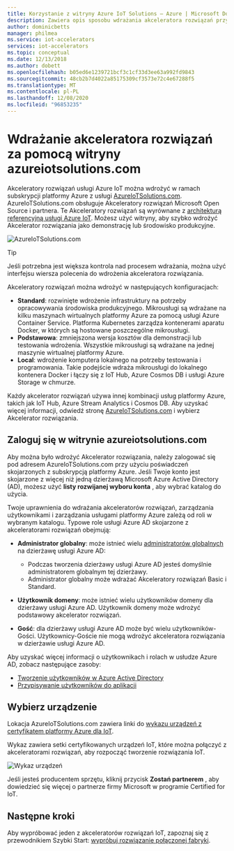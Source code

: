 ```yaml
---
title: Korzystanie z witryny Azure IoT Solutions — Azure | Microsoft Docs
description: Zawiera opis sposobu wdrażania akceleratora rozwiązań przy użyciu witryny sieci Web AzureIoTSolutions.com.
author: dominicbetts
manager: philmea
ms.service: iot-accelerators
services: iot-accelerators
ms.topic: conceptual
ms.date: 12/13/2018
ms.author: dobett
ms.openlocfilehash: b05ed6e1239721bcf3c1cf33d3ee63a992fd9843
ms.sourcegitcommit: 48cb2b7d4022a85175309cf3573e72c4e67288f5
ms.translationtype: MT
ms.contentlocale: pl-PL
ms.lasthandoff: 12/08/2020
ms.locfileid: "96853235"
---
```

# <a name="use-the-azureiotsolutionscom-site-to-deploy-your-solution-accelerator"></a>Wdrażanie akceleratora rozwiązań za pomocą witryny azureiotsolutions.com

Akceleratory rozwiązań usługi Azure IoT można wdrożyć w ramach subskrypcji platformy Azure z usługi [AzureIoTSolutions.com](https://www.azureiotsolutions.com/Accelerators). AzureIoTSolutions.com obsługuje Akceleratory rozwiązań Microsoft Open Source i partnera. Te Akceleratory rozwiązań są wyrównane z [architekturą referencyjną usługi Azure IoT](/azure/architecture/reference-architectures/iot). Możesz użyć witryny, aby szybko wdrożyć Akcelerator rozwiązania jako demonstrację lub środowisko produkcyjne.

![AzureIoTSolutions.com](media/iot-accelerators-permissions/iotsolutionscom.png)

> [!TIP]
> Jeśli potrzebna jest większa kontrola nad procesem wdrażania, można użyć interfejsu wiersza polecenia do wdrożenia akceleratora rozwiązania.

Akceleratory rozwiązań można wdrożyć w następujących konfiguracjach:

* **Standard**: rozwinięte wdrożenie infrastruktury na potrzeby opracowywania środowiska produkcyjnego. Mikrousługi są wdrażane na kilku maszynach wirtualnych platformy Azure za pomocą usługi Azure Container Service. Platforma Kubernetes zarządza kontenerami aparatu Docker, w których są hostowane poszczególne mikrousługi.
* **Podstawowa**: zmniejszona wersja kosztów dla demonstracji lub testowania wdrożenia. Wszystkie mikrousługi są wdrażane na jednej maszynie wirtualnej platformy Azure.
* **Local**: wdrożenie komputera lokalnego na potrzeby testowania i programowania. Takie podejście wdraża mikrousługi do lokalnego kontenera Docker i łączy się z IoT Hub, Azure Cosmos DB i usługi Azure Storage w chmurze.

Każdy akcelerator rozwiązań używa innej kombinacji usług platformy Azure, takich jak IoT Hub, Azure Stream Analytics i Cosmos DB. Aby uzyskać więcej informacji, odwiedź stronę [AzureIoTSolutions.com](https://www.azureiotsolutions.com/Accelerators) i wybierz Akcelerator rozwiązania.

## <a name="sign-in-at-azureiotsolutionscom"></a>Zaloguj się w witrynie azureiotsolutions.com

Aby można było wdrożyć Akcelerator rozwiązania, należy zalogować się pod adresem AzureIoTSolutions.com przy użyciu poświadczeń skojarzonych z subskrypcją platformy Azure. Jeśli Twoje konto jest skojarzone z więcej niż jedną dzierżawą Microsoft Azure Active Directory (AD), możesz użyć **listy rozwijanej wyboru konta** , aby wybrać katalog do użycia.

Twoje uprawnienia do wdrażania akceleratorów rozwiązań, zarządzania użytkownikami i zarządzania usługami platformy Azure zależą od roli w wybranym katalogu. Typowe role usługi Azure AD skojarzone z akceleratorami rozwiązań obejmują:

* **Administrator globalny**: może istnieć wielu [administratorów globalnych](../active-directory/roles/permissions-reference.md) na dzierżawę usługi Azure AD:

  * Podczas tworzenia dzierżawy usługi Azure AD jesteś domyślnie administratorem globalnym tej dzierżawy.
  * Administrator globalny może wdrażać Akceleratory rozwiązań Basic i Standard.

* **Użytkownik domeny**: może istnieć wielu użytkowników domeny dla dzierżawy usługi Azure AD. Użytkownik domeny może wdrożyć podstawowy akcelerator rozwiązań.

* **Gość**: dla dzierżawy usługi Azure AD może być wielu użytkowników-Gości. Użytkownicy-Goście nie mogą wdrożyć akceleratora rozwiązania w dzierżawie usługi Azure AD.

Aby uzyskać więcej informacji o użytkownikach i rolach w usłudze Azure AD, zobacz następujące zasoby:

* [Tworzenie użytkowników w Azure Active Directory](../active-directory/fundamentals/active-directory-users-profile-azure-portal.md)
* [Przypisywanie użytkowników do aplikacji](../active-directory/manage-apps/assign-user-or-group-access-portal.md)

## <a name="choose-your-device"></a>Wybierz urządzenie

Lokacja AzureIoTSolutions.com zawiera linki do [wykazu urządzeń z certyfikatem platformy Azure dla IoT](https://catalog.azureiotsolutions.com/).

Wykaz zawiera setki certyfikowanych urządzeń IoT, które można połączyć z akceleratorami rozwiązań, aby rozpocząć tworzenie rozwiązania IoT.

![Wykaz urządzeń](media/iot-accelerators-permissions/devicecatalog.png)

Jeśli jesteś producentem sprzętu, kliknij przycisk **Zostań partnerem** , aby dowiedzieć się więcej o partnerze firmy Microsoft w programie Certified for IoT.

## <a name="next-steps"></a>Następne kroki

Aby wypróbować jeden z akceleratorów rozwiązań IoT, zapoznaj się z przewodnikiem Szybki Start: [wypróbuj rozwiązanie połączonej fabryki](quickstart-connected-factory-deploy.md).

